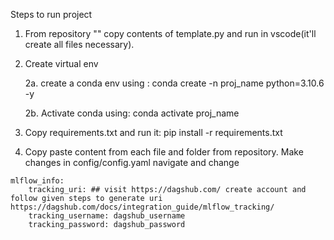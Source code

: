 Steps to run project

1. From repository "" copy contents of template.py and run in vscode(it'll create all files necessary).
2. Create virtual env

    2a. create a conda env using :
        conda create -n proj_name python=3.10.6 -y

    2b. Activate conda using:
        conda activate proj_name
4. Copy requirements.txt and run it: 
  pip install -r requirements.txt
5. Copy paste content from each file and folder from repository. Make changes in config/config.yaml navigate and change 
```
mlflow_info:
    tracking_uri: ## visit https://dagshub.com/ create account and follow given steps to generate uri https://dagshub.com/docs/integration_guide/mlflow_tracking/ 
    tracking_username: dagshub_username
    tracking_password: dagshub_password
```

